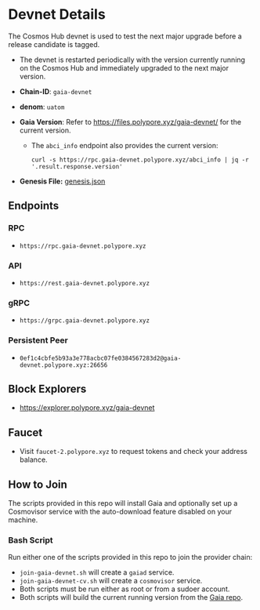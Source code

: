 
# Devnet Details

The Cosmos Hub devnet is used to test the next major upgrade before a release candidate is tagged.
* The devnet is restarted periodically with the version currently running on the Cosmos Hub and immediately upgraded to the next major version.

* **Chain-ID**: `gaia-devnet`
* **denom**: `uatom`
* **Gaia Version**: Refer to https://files.polypore.xyz/gaia-devnet/ for the current version.
  * The `abci_info` endpoint also provides the current version:
    ```
    curl -s https://rpc.gaia-devnet.polypore.xyz/abci_info | jq -r '.result.response.version'
    ```
* **Genesis File:**  [genesis.json](https://files.polypore.xyz/gaia-devnet/genesis.json)

## Endpoints

### RPC

* `https://rpc.gaia-devnet.polypore.xyz`

### API

* `https://rest.gaia-devnet.polypore.xyz`

### gRPC

* `https://grpc.gaia-devnet.polypore.xyz`

### Persistent Peer

* `0ef1c4cbfe5b93a3e778acbc07fe0384567283d2@gaia-devnet.polypore.xyz:26656`

## Block Explorers

* https://explorer.polypore.xyz/gaia-devnet

## Faucet

* Visit `faucet-2.polypore.xyz` to request tokens and check your address balance.

## How to Join

The scripts provided in this repo will install Gaia and optionally set up a Cosmovisor service with the auto-download feature disabled on your machine.

### Bash Script

Run either one of the scripts provided in this repo to join the provider chain:
* `join-gaia-devnet.sh` will create a `gaiad` service.
* `join-gaia-devnet-cv.sh` will create a `cosmovisor` service.
* Both scripts must be run either as root or from a sudoer account.
* Both scripts will build the current running version from the [Gaia repo](https://github.com/cosmos/gaia/).
